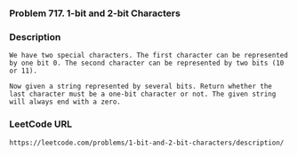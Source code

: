 ### Problem 717. 1-bit and 2-bit Characters

### Description
    We have two special characters. The first character can be represented by one bit 0. The second character can be represented by two bits (10 or 11).
  
    Now given a string represented by several bits. Return whether the last character must be a one-bit character or not. The given string will always end with a zero. 

### LeetCode URL
	https://leetcode.com/problems/1-bit-and-2-bit-characters/description/
